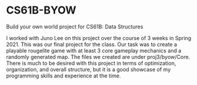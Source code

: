 # CS61B-BYOW
Build your own world project for CS61B: Data Structures


I worked with Juno Lee on this project over the course of 3 weeks in Spring 2021. This was our final project for the class. Our task was to create a playable rougelite game with at least 3 core gameplay mechanics and a randomly generated map. The files we created are under proj3/byow/Core. There is much to be desired with this project in terms of optimization, organization, and overall structure, but it is a good showcase of my programming skills and experience at the time.
